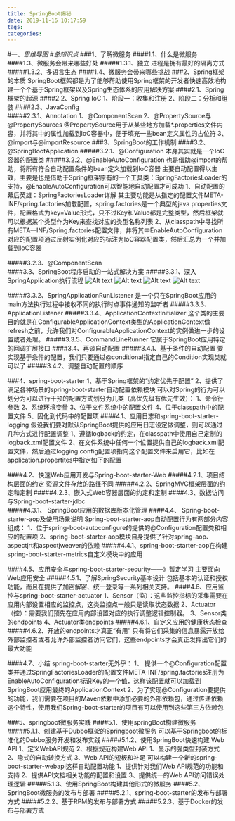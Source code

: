 ```yaml
---
title: SpringBoot揭秘
date: 2019-11-16 10:17:59
tags: 
categories: 
---
```

#一、*思维导图*
#*总知识点*
###1、了解微服务
####1.1、什么是微服务
####1.3、微服务会带来哪些好处
#####1.3.1、独立
	进程是拥有最好的隔离方式
#####1.3.2、多语言生态
####1.4、微服务会带来哪些挑战
###2、Spring框架的本质
	SpringBoot框架都是为了能够帮助使用Spring框架的开发者快速高效地构建一个个基于Spring框架以及Spring生态体系的应用解决方案
####2.1、Spring框架的起源
####2.2、Spring IoC
	1、阶段一：收集和注册
	2、阶段二：分析和组装
####2.3、JavaConfig				
#####2.3.1、Annotation
	1、@ComponentScan
	2、@PropertySource与@PropertySources
		@PropertySource用于从某些地方加载*.properties文件内容，并将其中的属性加载到IoC容器中，便于填充一些bean定义属性的占位符
	3、@import与@importResource
###3、SpringBoot的工作机制
####3.2、@SpringBootApplication
#####3.2.1、@Configuration
		本身其实就是一个IoC容器的配置类
#####3.2.2、@EnableAutoConfiguration
	也是借助@import的帮助，将所有符合自动配置条件的bean定义加载到IoC容器
	主要自动配置得以生效，主要是也是借助于Spring框架原有的一个工具类：SpringFactoriesLoader的支持，@EnableAutoConfiguration可以智能地自动配置才可成功
	1、自动配置的幕后英雄：SpringFactoriesLoader详解
		其主要功能是从指定的配置文件META-INF/spring.factories加载配置，spring.factories是一个典型的java properties文件，配置格式为key=Value形式，只不过Key和Value都是完整类型，然后框架就可以根据某个类型作为Key来查找对应的类型名称列表
	2、从classpath中寻找所有META—INF/Spring.factories配置文件，并将其中EnableAutoConfiguration对应的配置项通过反射实例化对应的标注为IoC容器配置类，然后汇总为一个并加载到IoC容器
				

#####3.2.3、@ComponentScan	
####3.3、SpringBoot程序启动的一站式解决方案
#####3.3.1、深入SpringApplication执行流程
![Alt text](./1564725629905.png)
![Alt text](./1564725656061.png)
![Alt text](./1564725667730.png)
![Alt text](./1564725690638.png)


#####3.3.2、SpringApplicationRunListener
	是一个只在SpringBoot应用的main方法执行过程中接收不同的执行时点事件通知的监听者
#####3.3.3、ApplicationListener
#####3.3.4、ApplicationContextInitializer
	这个类的主要目的就是在ConfigurableApplicationContext类型的ApplicationContext做refresh之前，允许我们对ConfigurableApplicationContext的实例做进一步的设置或者处理。
#####3.3.5、CommandLineRunner
	它属于SpringBoot应用特定的回调扩展接口
####3.4、再谈自动配置
#####3.4.1、基于条件的自动配置
	要实现基于条件的配置，我们只要通过@conditional指定自己的Condition实现类就可以了
#####3.4.2、调整自动配置的顺序

###4、spring-boot-starter
	1、基于Spring框架的“约定优先于配置”
	2、提供了满足各种场景的spring-boot-starter自动配置依赖模块
	可以对Spring的行为可以划分为可以进行干预的配置方式划分为几类（高优先级有优先生效）：
	1、命令行参数
	2、系统环境变量
	3、位于文件系统中的配置文件
	4、位于classpath中的配置文件
	5、固化到代码中的配置项
####4.1、应用日志和spring-boot-starter-logging
	假设我们要对默认SpringBoot提供的应用日志设定做调整，则可以通过几种方式进行配置调整
	1、遵循logback的约定，在classpath中使用自己定制的logback.xml配置文件
	2、在文件系统中任何一个位置提供自己的logback.xml配置文件，然后通过logging.config配置项指向这个配置文件来启用它，比如在application.propertites中指定如下的配置

####4.2、快速Web应用开发与Spring-boot-starter-Web
#####4.2.1、项目结构层面的约定
	资源文件存放的路径不同
#####4.2.2、SpringMVC框架层面的约定和定制
#####4.2.3、嵌入式Web容器层面的约定和定制
####4.3、数据访问与Spring-boot-starter-jdbc	
#####4.3.1、	SpringBoot应用的数据库版本化管理
####4.4、	Spring-boot-starter-aop及使用场景说明
		Spring-boot-starter-aop自动配置行为有两部分内容组成：
		1、位于spring-boot-autoconfigure的提供的@Configuration配置类和相应的配置项
		2、spring-boot-starter-aop模块自身提供了针对spring-aop、aspectjrt和aspectjweaver的依赖
#####4.4.1、spring-boot-starter-aop在构建spring-boot-starter-metrics自定义模块中的应用

####4.5、应用安全与spring-boot-starter-security——》暂定学习
	主要面向Web应用安全
#####4.5.1、了解SpringSecurity基本设计
	包括基本的认证和授权功能，而且在提供了加密解密、统一登录等一系列相关支持。
####4.6、应用监控与spring-boot-starter-actuator
	1、Sensor（监）：这些监控指标的采集需要在应用内部设置相应的监控点，这类监控点一般只是读取状态数据
	2、Actuator（控）：需要我们预先在应用内部设置对应的执行调整逻辑控制器。
	3、Sensor类的endpoints
	4、Actuator类endpoints
#####4.6.1、自定义应用的健康状态检查
#####4.6.2、开放的endpoints才真正“有用”
	只有将它们采集的信息暴露开放给外部监控者或者允许外部监控者访问它们，这些endpoints才会真正发挥出它们的最大功能

####4.7、小结
	spring-boot-starter无外乎：
	1、	提供一个@Configuration配置类并通过SpringFactoriesLoader的配置文件META-INF/spring.factories注册为EnableAutoConfiguration标识Key的一个值，这样该配置就可以加载到SpringBoot应用最终的ApplicationContext
	2、为了实现@Configuration要提供的功能，我们需要在项目的Maven依赖中添加必要的外部依赖包，通过传递依赖这个特性，使用我们Spring-boot-starter的项目有可以使用到这些第三方依赖包

###5、springboot微服务实践
####5.1、使用springBoot构建微服务
#####5.1.1、创建基于Dubbo框架的Springboot微服务
	可以基于Springboot的标准化的Dubbo服务开发和发布实践
#####5.1.2、使用SpringBoot快速构建 Web API
	1、定义WebAPI规范
	2、根据规范构建Web API
		1、显示的强类型封装方式
		2、隐式的自动转换方式
	3、Web API的短板和补足
		可以构建一个新的spring-boot-starter-webapi这样自动配置功能
		1、提供针对我们Web API规范的功能和支持
		2、提供API文档相关功能的配置和设置
		3、提供统一的Web API访问错误处理逻辑
#####5.1.3、使用SpringBoot构建其他形式的微服务
####5.2、SpringBoot微服务的发布与部署
#####5.2.1、spring-boot-starter的发布与部署方式
#####5.2.2、基于RPM的发布与部署方式
#####5.2.3、基于Docker的发布与部署方式